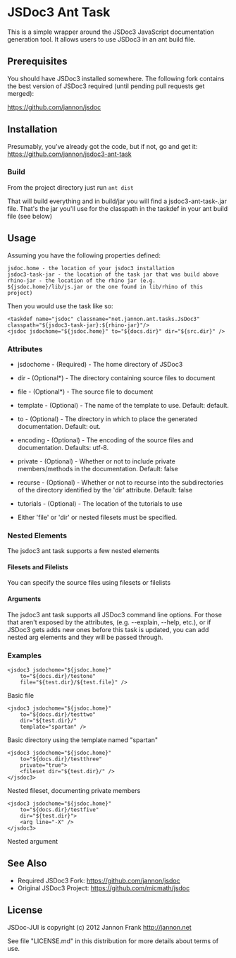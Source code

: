 JSDoc3 Ant Task
=========

This is a simple wrapper around the JSDoc3 JavaScript documentation generation tool.
It allows users to use JSDoc3 in an ant build file.

Prerequisites
-------------

You should have JSDoc3 installed somewhere.  The following fork contains the best version of JSDoc3 
required (until pending pull requests get merged):

https://github.com/jannon/jsdoc

Installation
------------

Presumably, you've already got the code, but if not, go and get it:  
https://github.com/jannon/jsdoc3-ant-task

### Build ###

From the project directory just run ```ant dist```

That will build everything and in build/jar you will find a jsdoc3-ant-task-<version>.jar file.  That's the 
jar you'll use for the classpath in the taskdef in your ant build file (see below)

Usage
----- 

Assuming you have the following properties defined:

    jsdoc.home - the location of your jsdoc3 installation
    jsdoc3-task-jar - the location of the task jar that was build above
    rhino-jar - the location of the rhino jar (e.g. ${jsdoc.home}/lib/js.jar or the one found in lib/rhino of this project)
    
Then you would use the task like so:

    <taskdef name="jsdoc" classname="net.jannon.ant.tasks.JsDoc3" classpath="${jsdoc3-task-jar}:${rhino-jar}"/>
    <jsdoc jsdochome="${jsdoc.home}" to="${docs.dir}" dir="${src.dir}" />

### Attributes ###

 * jsdochome - (Required) - The home directory of JSDoc3
 * dir - (Optional*) - The directory containing source files to document
 * file - (Optional*) - The source file to document
 * template - (Optional) - The name of the template to use.  Default: default.
 * to - (Optional) - The directory in which to place the generated documentation. Default: out.
 * encoding - (Optional) - The encoding of the source files and documentation. Defaults: utf-8.
 * private - (Optional) - Whether or not to include private members/methods in the documentation.  Default: false
 * recurse - (Optional) - Whether or not to recurse into the subdirectories of the directory identified by the 'dir' attribute. Default: false
 * tutorials - (Optional)  - The location of the tutorials to use
 
* Either 'file' or 'dir' or nested filesets must be specified.

### Nested Elements ###

The jsdoc3 ant task supports a few nested elements

#### Filesets and Filelists ####

You can specify the source files using filesets or filelists 

#### Arguments ####

The jsdoc3 ant task supports all JSDoc3 command line options.  For those that aren't exposed by the attributes,
(e.g. --explain, --help, etc.), or if JSDoc3 gets adds new ones before this task is updated, you can add nested arg elements
and they will be passed through.

### Examples ###

    <jsdoc3 jsdochome="${jsdoc.home}" 
        to="${docs.dir}/testone" 
        file="${test.dir}/${test.file}" />

Basic file

    <jsdoc3 jsdochome="${jsdoc.home}" 
        to="${docs.dir}/testtwo" 
        dir="${test.dir}/"
        template="spartan" />

Basic directory using the template named "spartan"
    
    <jsdoc3 jsdochome="${jsdoc.home}" 
        to="${docs.dir}/testthree"
        private="true">
        <fileset dir="${test.dir}/" />
    </jsdoc3>

Nested fileset, documenting private members

    <jsdoc3 jsdochome="${jsdoc.home}" 
        to="${docs.dir}/testfive" 
        dir="${test.dir}">
        <arg line="-X" />
    </jsdoc3>

Nested argument

See Also
--------

- Required JSDoc3 Fork: https://github.com/jannon/jsdoc
- Original JSDoc3 Project: https://github.com/micmath/jsdoc  

License
-------

JSDoc-JUI is copyright (c) 2012 Jannon Frank http://jannon.net

See file "LICENSE.md" in this distribution for more details about
terms of use.
